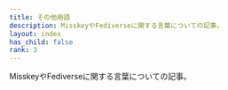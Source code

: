 ```yaml
---
title: その他用語
description: MisskeyやFediverseに関する言葉についての記事。
layout: index
has_child: false
rank: 3
---
```

MisskeyやFediverseに関する言葉についての記事。

